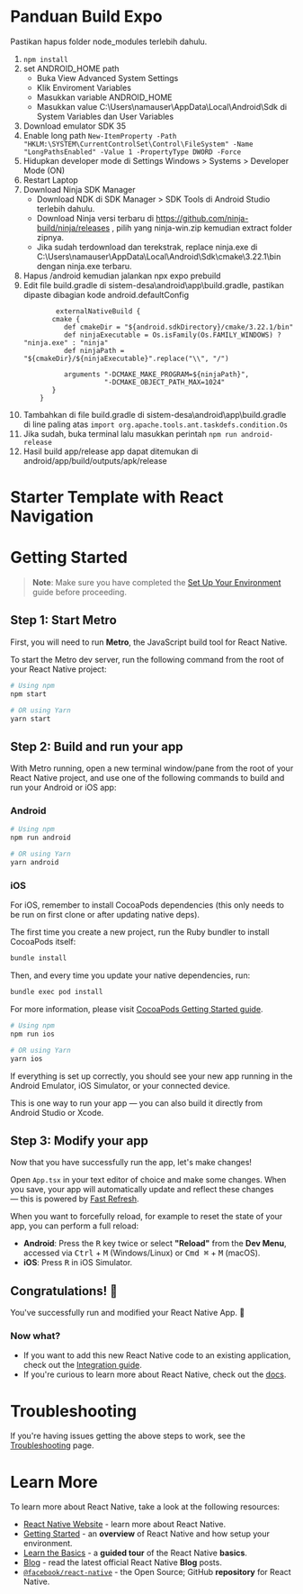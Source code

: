 # Panduan Build Expo
Pastikan hapus folder node_modules terlebih dahulu. 

1. ```npm install```
2. set ANDROID_HOME path
   - Buka View Advanced System Settings 
   - Klik Enviroment Variables 
   - Masukkan variable ANDROID_HOME 
   - Masukkan value C:\Users\namauser\AppData\Local\Android\Sdk di System Variables dan User Variables 
3. Download emulator SDK 35
4. Enable long path
   ```New-ItemProperty -Path "HKLM:\SYSTEM\CurrentControlSet\Control\FileSystem" -Name "LongPathsEnabled" -Value 1 -PropertyType DWORD -Force```
5. Hidupkan developer mode di Settings Windows > Systems > Developer Mode (ON)
6. Restart Laptop 
7. Download Ninja SDK Manager
   - Download NDK di SDK Manager > SDK Tools di Android Studio terlebih dahulu.
   - Download Ninja versi terbaru di https://github.com/ninja-build/ninja/releases , pilih yang ninja-win.zip kemudian extract folder zipnya.
   - Jika sudah terdownload dan terekstrak, replace ninja.exe di C:\Users\namauser\AppData\Local\Android\Sdk\cmake\3.22.1\bin dengan ninja.exe terbaru. 
8. Hapus /android kemudian jalankan npx expo prebuild 
9. Edit file build.gradle di sistem-desa\android\app\build.gradle, pastikan dipaste dibagian kode android.defaultConfig
    ```
            externalNativeBuild {
           cmake {
              def cmakeDir = "${android.sdkDirectory}/cmake/3.22.1/bin"
              def ninjaExecutable = Os.isFamily(Os.FAMILY_WINDOWS) ? "ninja.exe" : "ninja"
              def ninjaPath = "${cmakeDir}/${ninjaExecutable}".replace("\\", "/")

              arguments "-DCMAKE_MAKE_PROGRAM=${ninjaPath}",
                        "-DCMAKE_OBJECT_PATH_MAX=1024"
           }
        }
      ```
10. Tambahkan di file build.gradle di sistem-desa\android\app\build.gradle di line paling atas
    ```import org.apache.tools.ant.taskdefs.condition.Os```
11. Jika sudah, buka terminal lalu masukkan perintah 
    ```npm run android-release```
12. Hasil build app/release app dapat ditemukan di android/app/build/outputs/apk/release
      


# Starter Template with React Navigation

# Getting Started

> **Note**: Make sure you have completed the [Set Up Your Environment](https://reactnative.dev/docs/set-up-your-environment) guide before proceeding.

## Step 1: Start Metro

First, you will need to run **Metro**, the JavaScript build tool for React Native.

To start the Metro dev server, run the following command from the root of your React Native project:

```sh
# Using npm
npm start

# OR using Yarn
yarn start
```

## Step 2: Build and run your app

With Metro running, open a new terminal window/pane from the root of your React Native project, and use one of the following commands to build and run your Android or iOS app:

### Android

```sh
# Using npm
npm run android

# OR using Yarn
yarn android
```

### iOS

For iOS, remember to install CocoaPods dependencies (this only needs to be run on first clone or after updating native deps).

The first time you create a new project, run the Ruby bundler to install CocoaPods itself:

```sh
bundle install
```

Then, and every time you update your native dependencies, run:

```sh
bundle exec pod install
```

For more information, please visit [CocoaPods Getting Started guide](https://guides.cocoapods.org/using/getting-started.html).

```sh
# Using npm
npm run ios

# OR using Yarn
yarn ios
```

If everything is set up correctly, you should see your new app running in the Android Emulator, iOS Simulator, or your connected device.

This is one way to run your app — you can also build it directly from Android Studio or Xcode.

## Step 3: Modify your app

Now that you have successfully run the app, let's make changes!

Open `App.tsx` in your text editor of choice and make some changes. When you save, your app will automatically update and reflect these changes — this is powered by [Fast Refresh](https://reactnative.dev/docs/fast-refresh).

When you want to forcefully reload, for example to reset the state of your app, you can perform a full reload:

- **Android**: Press the <kbd>R</kbd> key twice or select **"Reload"** from the **Dev Menu**, accessed via <kbd>Ctrl</kbd> + <kbd>M</kbd> (Windows/Linux) or <kbd>Cmd ⌘</kbd> + <kbd>M</kbd> (macOS).
- **iOS**: Press <kbd>R</kbd> in iOS Simulator.

## Congratulations! :tada:

You've successfully run and modified your React Native App. :partying_face:

### Now what?

- If you want to add this new React Native code to an existing application, check out the [Integration guide](https://reactnative.dev/docs/integration-with-existing-apps).
- If you're curious to learn more about React Native, check out the [docs](https://reactnative.dev/docs/getting-started).

# Troubleshooting

If you're having issues getting the above steps to work, see the [Troubleshooting](https://reactnative.dev/docs/troubleshooting) page.

# Learn More

To learn more about React Native, take a look at the following resources:

- [React Native Website](https://reactnative.dev) - learn more about React Native.
- [Getting Started](https://reactnative.dev/docs/environment-setup) - an **overview** of React Native and how setup your environment.
- [Learn the Basics](https://reactnative.dev/docs/getting-started) - a **guided tour** of the React Native **basics**.
- [Blog](https://reactnative.dev/blog) - read the latest official React Native **Blog** posts.
- [`@facebook/react-native`](https://github.com/facebook/react-native) - the Open Source; GitHub **repository** for React Native.
